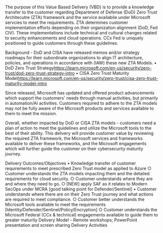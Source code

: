 The purpose of this Value Based Delivery (VBD) is to provide a knowledge transfer to the customer regarding Department of Defense (DoD) Zero Trust Architecutre (ZTA) framework and the service availabile under Microsoft servcies to meet the requirements.
ZTA determines customer implementation efforts depending on their organization alignment (DoD, Fed CIV). These implementations include technical and cultural changes related to security enhancements and cloud operations. CCx Fed is uniquely positioned to guide customers through these guidelines.

Background - DoD and CISA have released memos and/or strategy roadmaps for their subordinate organizations to align IT architecture, policies, and operations in accordance with (IAW) these new ZTA Models.
	• DoD Zero Trust Strategy<https://learn.microsoft.com/en-us/security/zero-trust/dod-zero-trust-strategy-intro>
	• CISA Zero Trust Maturity Model<https://learn.microsoft.com/en-us/security/zero-trust/cisa-zero-trust-maturity-model-intro>

Since released, Microsoft has updated and offered product advancements which support the customers' needs through manual activities, but primarily in automation/AI activities. Customers required to adhere to the ZTA models may not be fully aware of the Microsoft products and services available to them to meet the mission.

Overall, whether impacted by DoD or CISA ZTA models - customers need a plan of action to meet the guidelines and utilize the Microsoft tools to the best of their ability. This delivery will provide customer value by reviewing the required ZTA framework, the Microsoft services and frameworks available to deliver these frameworks, and the Microsoft engagements which will further guide the customer on their cybersecurity maturity journey.

Delivery Outcomes/Objectives
	• Knowledge transfer of customer requirements to meet prescribed Zero Trust model as applied to Azure
		○ Customer understands the ZTA models impacting them and the detailed requirements for cloud security.
		○ Customer understands where they are and where they need to go.
		○ [NEW] apply SAF as it relates to Modern SecOps under MCRA [good talking point for Defender/Sentinel]
	• Customer understands where there are on their Zero Trust journey and what actions are required to meet compliance.
		○ Customer better understands the Microsoft tools available to meet the requirements [Identity/Defender/Sentinel/Policy/Encryption]
		○ Customer understands the Microsoft Federal (CCx & technical) engagements available to guide them to greater maturity
Delivery Model - Remote workshops; PowerPoint presentation and screen sharing
Delivery Activities
